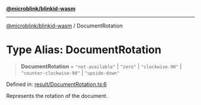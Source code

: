 [**@microblink/blinkid-wasm**](../README.md)

***

[@microblink/blinkid-wasm](../README.md) / DocumentRotation

# Type Alias: DocumentRotation

> **DocumentRotation** = `"not-available"` \| `"zero"` \| `"clockwise-90"` \| `"counter-clockwise-90"` \| `"upside-down"`

Defined in: [result/DocumentRotation.ts:6](https://github.com/BlinkID/blinkid-web/blob/main/packages/blinkid-wasm/src/result/DocumentRotation.ts)

Represents the rotation of the document.
